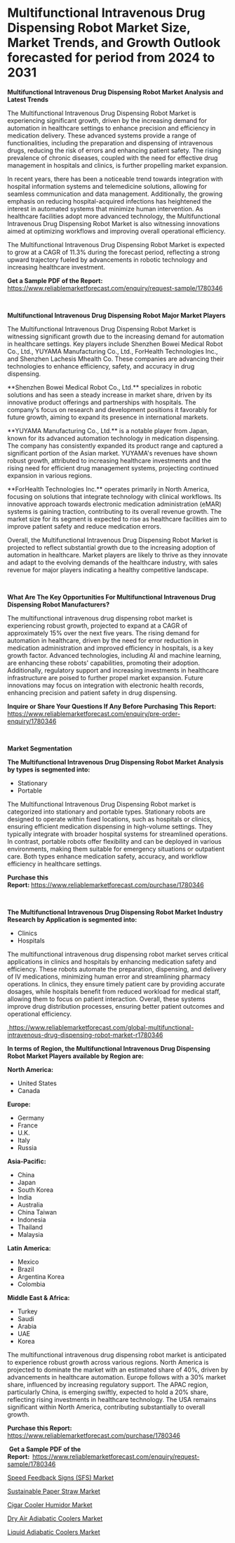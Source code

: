 <p><h1>Multifunctional Intravenous Drug Dispensing Robot Market Size, Market Trends, and Growth Outlook forecasted for period from 2024 to 2031</h1></p><p><strong>Multifunctional Intravenous Drug Dispensing Robot Market Analysis and Latest Trends</strong></p>
<p><p>The Multifunctional Intravenous Drug Dispensing Robot Market is experiencing significant growth, driven by the increasing demand for automation in healthcare settings to enhance precision and efficiency in medication delivery. These advanced systems provide a range of functionalities, including the preparation and dispensing of intravenous drugs, reducing the risk of errors and enhancing patient safety. The rising prevalence of chronic diseases, coupled with the need for effective drug management in hospitals and clinics, is further propelling market expansion.</p><p>In recent years, there has been a noticeable trend towards integration with hospital information systems and telemedicine solutions, allowing for seamless communication and data management. Additionally, the growing emphasis on reducing hospital-acquired infections has heightened the interest in automated systems that minimize human intervention. As healthcare facilities adopt more advanced technology, the Multifunctional Intravenous Drug Dispensing Robot Market is also witnessing innovations aimed at optimizing workflows and improving overall operational efficiency.</p><p>The Multifunctional Intravenous Drug Dispensing Robot Market is expected to grow at a CAGR of 11.3% during the forecast period, reflecting a strong upward trajectory fueled by advancements in robotic technology and increasing healthcare investment.</p></p>
<p><strong>Get a Sample PDF of the Report:&nbsp;</strong> <a href="https://www.reliablemarketforecast.com/enquiry/request-sample/1780346?utm_campaign=1108&utm_medium=2&utm_source=Github&utm_content=ia&utm_term=13102024&utm_id=multifunctional-intravenous-drug-dispensing-robot">https://www.reliablemarketforecast.com/enquiry/request-sample/1780346</a></p>
<p>&nbsp;</p>
<p><strong>Multifunctional Intravenous Drug Dispensing Robot Major Market Players</strong></p>
<p><p>The Multifunctional Intravenous Drug Dispensing Robot Market is witnessing significant growth due to the increasing demand for automation in healthcare settings. Key players include Shenzhen Bowei Medical Robot Co., Ltd., YUYAMA Manufacturing Co., Ltd., ForHealth Technologies Inc., and Shenzhen Lachesis Mhealth Co. These companies are advancing their technologies to enhance efficiency, safety, and accuracy in drug dispensing.</p><p>**Shenzhen Bowei Medical Robot Co., Ltd.** specializes in robotic solutions and has seen a steady increase in market share, driven by its innovative product offerings and partnerships with hospitals. The company's focus on research and development positions it favorably for future growth, aiming to expand its presence in international markets.</p><p>**YUYAMA Manufacturing Co., Ltd.** is a notable player from Japan, known for its advanced automation technology in medication dispensing. The company has consistently expanded its product range and captured a significant portion of the Asian market. YUYAMA's revenues have shown robust growth, attributed to increasing healthcare investments and the rising need for efficient drug management systems, projecting continued expansion in various regions.</p><p>**ForHealth Technologies Inc.** operates primarily in North America, focusing on solutions that integrate technology with clinical workflows. Its innovative approach towards electronic medication administration (eMAR) systems is gaining traction, contributing to its overall revenue growth. The market size for its segment is expected to rise as healthcare facilities aim to improve patient safety and reduce medication errors.</p><p>Overall, the Multifunctional Intravenous Drug Dispensing Robot Market is projected to reflect substantial growth due to the increasing adoption of automation in healthcare. Market players are likely to thrive as they innovate and adapt to the evolving demands of the healthcare industry, with sales revenue for major players indicating a healthy competitive landscape.</p></p>
<p>&nbsp;</p>
<p><strong>What Are The Key Opportunities For Multifunctional Intravenous Drug Dispensing Robot Manufacturers?</strong></p>
<p><p>The multifunctional intravenous drug dispensing robot market is experiencing robust growth, projected to expand at a CAGR of approximately 15% over the next five years. The rising demand for automation in healthcare, driven by the need for error reduction in medication administration and improved efficiency in hospitals, is a key growth factor. Advanced technologies, including AI and machine learning, are enhancing these robots' capabilities, promoting their adoption. Additionally, regulatory support and increasing investments in healthcare infrastructure are poised to further propel market expansion. Future innovations may focus on integration with electronic health records, enhancing precision and patient safety in drug dispensing.</p></p>
<p><strong>Inquire or Share Your Questions If Any Before Purchasing This Report:</strong> <a href="https://www.reliablemarketforecast.com/enquiry/pre-order-enquiry/1780346?utm_campaign=1108&utm_medium=2&utm_source=Github&utm_content=ia&utm_term=13102024&utm_id=multifunctional-intravenous-drug-dispensing-robot">https://www.reliablemarketforecast.com/enquiry/pre-order-enquiry/1780346</a></p>
<p>&nbsp;</p>
<p><strong>Market Segmentation</strong></p>
<p><strong>The Multifunctional Intravenous Drug Dispensing Robot Market Analysis by types is segmented into:</strong></p>
<p><ul><li>Stationary</li><li>Portable</li></ul></p>
<p><p>The Multifunctional Intravenous Drug Dispensing Robot market is categorized into stationary and portable types. Stationary robots are designed to operate within fixed locations, such as hospitals or clinics, ensuring efficient medication dispensing in high-volume settings. They typically integrate with broader hospital systems for streamlined operations. In contrast, portable robots offer flexibility and can be deployed in various environments, making them suitable for emergency situations or outpatient care. Both types enhance medication safety, accuracy, and workflow efficiency in healthcare settings.</p></p>
<p><strong>Purchase this Report:&nbsp;</strong><a href="https://www.reliablemarketforecast.com/purchase/1780346?utm_campaign=1108&utm_medium=2&utm_source=Github&utm_content=ia&utm_term=13102024&utm_id=multifunctional-intravenous-drug-dispensing-robot">https://www.reliablemarketforecast.com/purchase/1780346</a></p>
<p>&nbsp;</p>
<p><strong>The Multifunctional Intravenous Drug Dispensing Robot Market Industry Research by Application is segmented into:</strong></p>
<p><ul><li>Clinics</li><li>Hospitals</li></ul></p>
<p><p>The multifunctional intravenous drug dispensing robot market serves critical applications in clinics and hospitals by enhancing medication safety and efficiency. These robots automate the preparation, dispensing, and delivery of IV medications, minimizing human error and streamlining pharmacy operations. In clinics, they ensure timely patient care by providing accurate dosages, while hospitals benefit from reduced workload for medical staff, allowing them to focus on patient interaction. Overall, these systems improve drug distribution processes, ensuring better patient outcomes and operational efficiency.</p></p>
<p><a href="https://www.reliablemarketforecast.com/global-multifunctional-intravenous-drug-dispensing-robot-market-r1780346?utm_campaign=1108&utm_medium=2&utm_source=Github&utm_content=ia&utm_term=13102024&utm_id=multifunctional-intravenous-drug-dispensing-robot">&nbsp;https://www.reliablemarketforecast.com/global-multifunctional-intravenous-drug-dispensing-robot-market-r1780346</a></p>
<p><strong>In terms of Region, the Multifunctional Intravenous Drug Dispensing Robot Market Players available by Region are:</strong></p>
<p>
    <p> <strong> North America: </strong>
        <ul>
            <li>United States</li>
            <li>Canada</li>
        </ul>
        </p> 
    <p> <strong> Europe: </strong>
        <ul>
            <li>Germany</li>
            <li>France</li>
            <li>U.K.</li>
            <li>Italy</li>
            <li>Russia</li>
        </ul>
        </p> 
    <p> <strong> Asia-Pacific: </strong>
        <ul>
            <li>China</li>
            <li>Japan</li>
            <li>South Korea</li>
            <li>India</li>
            <li>Australia</li>
            <li>China Taiwan</li>
            <li>Indonesia</li>
            <li>Thailand</li>
            <li>Malaysia</li>
        </ul>
        </p> 
    <p> <strong> Latin America: </strong>
        <ul>
            <li>Mexico</li>
            <li>Brazil</li>
            <li>Argentina Korea</li>
            <li>Colombia</li>
        </ul>
        </p> 
    <p> <strong> Middle East & Africa: </strong>
        <ul>
            <li>Turkey</li>
            <li>Saudi</li>
            <li>Arabia</li>
            <li>UAE</li>
            <li>Korea</li>
        </ul>
    </p>
    </p>
<p><p>The multifunctional intravenous drug dispensing robot market is anticipated to experience robust growth across various regions. North America is projected to dominate the market with an estimated share of 40%, driven by advancements in healthcare automation. Europe follows with a 30% market share, influenced by increasing regulatory support. The APAC region, particularly China, is emerging swiftly, expected to hold a 20% share, reflecting rising investments in healthcare technology. The USA remains significant within North America, contributing substantially to overall growth.</p></p>
<p><strong>Purchase this Report: </strong><a href="https://www.reliablemarketforecast.com/purchase/1780346?utm_campaign=1108&utm_medium=2&utm_source=Github&utm_content=ia&utm_term=13102024&utm_id=multifunctional-intravenous-drug-dispensing-robot">https://www.reliablemarketforecast.com/purchase/1780346</a></p>
<p>&nbsp;<strong>Get a Sample PDF of the Report:&nbsp;&nbsp;</strong><a href="https://www.reliablemarketforecast.com/enquiry/request-sample/1780346?utm_campaign=1108&utm_medium=2&utm_source=Github&utm_content=ia&utm_term=13102024&utm_id=multifunctional-intravenous-drug-dispensing-robot">https://www.reliablemarketforecast.com/enquiry/request-sample/1780346</a></p>
<p><strong></strong></p>
<p><p><a href="https://www.linkedin.com/pulse/market-forecast-global-speed-feedback-signs-sfs-trends-impact-vedqc?utm_campaign=1108&utm_medium=2&utm_source=Github&utm_content=ia&utm_term=13102024&utm_id=multifunctional-intravenous-drug-dispensing-robot">Speed Feedback Signs (SFS) Market</a></p><p><a href="https://www.linkedin.com/pulse/sustainable-paper-straw-market-size-share-growth-analysis-dknme?utm_campaign=1108&utm_medium=2&utm_source=Github&utm_content=ia&utm_term=13102024&utm_id=multifunctional-intravenous-drug-dispensing-robot">Sustainable Paper Straw Market</a></p><p><a href="https://www.linkedin.com/pulse/cigar-cooler-humidor-market-drivers-challenges-forecast-rwqse?utm_campaign=1108&utm_medium=2&utm_source=Github&utm_content=ia&utm_term=13102024&utm_id=multifunctional-intravenous-drug-dispensing-robot">Cigar Cooler Humidor Market</a></p><p><a href="https://github.com/halkoitweden3/Market-Research-Report-List-1/blob/main/dry-air-adiabatic-coolers-market.md?utm_campaign=1108&utm_medium=2&utm_source=Github&utm_content=ia&utm_term=13102024&utm_id=multifunctional-intravenous-drug-dispensing-robot">Dry Air Adiabatic Coolers Market</a></p><p><a href="https://github.com/nekolalrclippo/Market-Research-Report-List-1/blob/main/liquid-adiabatic-coolers-market.md?utm_campaign=1108&utm_medium=2&utm_source=Github&utm_content=ia&utm_term=13102024&utm_id=multifunctional-intravenous-drug-dispensing-robot">Liquid Adiabatic Coolers Market</a></p></p>